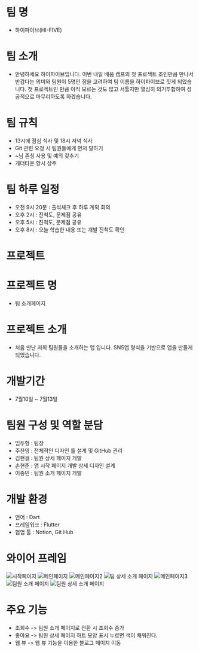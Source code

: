 # 팀 명
- 하이파이브(HI-FIVE)

# 팀 소개
- 안녕하세요 하이파이브입니다. 이번 내일 배움 캠프의 첫 프로젝트 조인만큼 만나서 반갑다는 의미와 팀원이 5명인 점을 고려하여 팀 이름을 하이파이브로 짓게 되었습니다. 첫 프로젝트인 만큼 아직 모르는 것도 많고 서툴지만 열심히 의기투합하여 성공적으로 마무리하도록 하겠습니다.

# 팀 규칙
- 13시에 점심 식사 및 18시 저녁 식사
- Git 관련 요청 시 팀원들에게 먼저 말하기
- ~님 존칭 사용 및 예의 갖추기
- 게더타운 항시 상주



# 팀 하루 일정
- 오전 9시 20분 : 출석체크 후 하루 계획 회의
- 오후 2시 : 진척도, 문제점 공유
- 오후 5시 : 진척도, 문제점 공유
- 오후 8시 : 오늘 학습한 내용 또는 개발 진척도 확인

# 프로젝트

# 프로젝트 명
- 팀 소개페이지

# 프로젝트 소개
- 처음 만난 저희 팀원들을 소개하는 앱 입니다. SNS앱 형식을 기반으로 앱을 만들게 되었습니다.

# 개발기간

- 7월10일 ~ 7월13일

# 팀원 구성 및 역할 분담
- 임두형 : 팀장
- 주찬영 : 전체적인 디자인 틀 설계 및 GitHub 관리
- 김현걸 : 팀원 상세 페이지 개발
- 손현준 : 앱 시작 페이지 개발 상세 디자인 설계
- 이종민 : 팀원 소개 페이지 개발
# 개발 환경
- 언어 : Dart
- 프레임워크 : Flutter
- 협업 툴 : Notion, Git Hub

# 와이어 프레임
![시작페이지](https://github.com/werds7890/git-test/assets/81506621/a5e2c789-5640-4ef4-b538-07217239b9b7)
![메인페이지](https://github.com/werds7890/git-test/assets/81506621/b3157fc8-1570-4420-83f3-b112654193b2)
![메인페이지2](https://github.com/werds7890/git-test/assets/81506621/bd62a308-647e-42ad-9909-b37ac70e5d21)
![팀 상세 소개 페이지](https://github.com/werds7890/git-test/assets/81506621/a8269501-811e-486f-aed0-7e6d4c946989)
![메인페이지3](https://github.com/werds7890/git-test/assets/81506621/d64895e3-a2d9-4209-853a-301079111078)
![팀원 소개 페이지](https://github.com/werds7890/git-test/assets/81506621/4daee846-26b1-4de5-9e18-4db1ce3eb487)
![팀원 상세 소개 페이지](https://github.com/werds7890/git-test/assets/81506621/4bcef80a-2d4a-43c8-b48a-e63ac9206a94)

# 주요 기능
- 조회수 -> 팀원 소개 페이지로 전환 시 조회수 증가
- 좋아요 -> 팀원 상세 페이지 하트 모양 표시 누르면 색이 채워진다.
- 웹 뷰  -> 웹 뷰 기능을 이용한 블로그 페이지 이동
